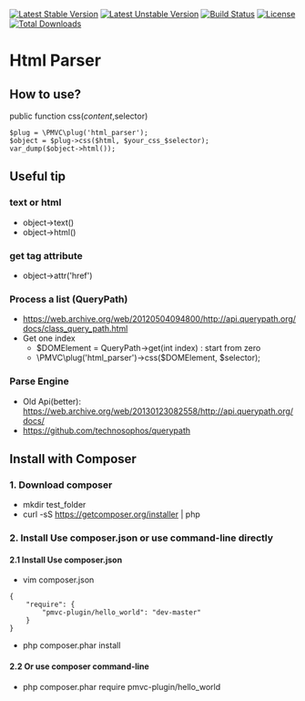 [![Latest Stable Version](https://poser.pugx.org/pmvc-plugin/html_parser/v/stable)](https://packagist.org/packages/pmvc-plugin/html_parser) 
[![Latest Unstable Version](https://poser.pugx.org/pmvc-plugin/html_parser/v/unstable)](https://packagist.org/packages/pmvc-plugin/html_parser) 
[![Build Status](https://travis-ci.org/pmvc-plugin/html_parser.svg?branch=master)](https://travis-ci.org/pmvc-plugin/html_parser)
[![License](https://poser.pugx.org/pmvc-plugin/html_parser/license)](https://packagist.org/packages/pmvc-plugin/html_parser)
[![Total Downloads](https://poser.pugx.org/pmvc-plugin/html_parser/downloads)](https://packagist.org/packages/pmvc-plugin/html_parser) 

Html Parser 
===============

## How to use?
 public function css($content,$selector)

```
$plug = \PMVC\plug('html_parser');
$object = $plug->css($html, $your_css_$selector);
var_dump($object->html());
```
## Useful tip

### text or html
* object->text()
* object->html()

### get tag attribute
* object->attr('href')

### Process a list (QueryPath)
* https://web.archive.org/web/20120504094800/http://api.querypath.org/docs/class_query_path.html
* Get one index
   * $DOMElement = QueryPath->get(int index) : start from zero
   * \PMVC\plug('html_parser')->css($DOMElement, $selector);

### Parse Engine
   * Old Api(better): https://web.archive.org/web/20130123082558/http://api.querypath.org/docs/
   * https://github.com/technosophos/querypath

## Install with Composer
### 1. Download composer
   * mkdir test_folder
   * curl -sS https://getcomposer.org/installer | php

### 2. Install Use composer.json or use command-line directly
#### 2.1 Install Use composer.json
   * vim composer.json
```
{
    "require": {
        "pmvc-plugin/hello_world": "dev-master"
    }
}
```
   * php composer.phar install

#### 2.2 Or use composer command-line
   * php composer.phar require pmvc-plugin/hello_world


